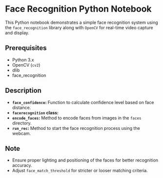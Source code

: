 # Face Recognition Python Notebook

This Python notebook demonstrates a simple face recognition system using the `face_recognition` library along with `OpenCV` for real-time video capture and display.

## Prerequisites
- Python 3.x
- OpenCV (`cv2`)
- dlib
- face_recognition

## Description

- **`face_confidence`:** Function to calculate confidence level based on face distance.
- **`facerecognition` class:**
- **`encode_faces`:** Method to encode faces from images in the `faces` directory.
- **`run_rec`:** Method to start the face recognition process using the webcam.

## Note

- Ensure proper lighting and positioning of the faces for better recognition accuracy.
- Adjust `face_match_threshold` for stricter or looser matching criteria.

